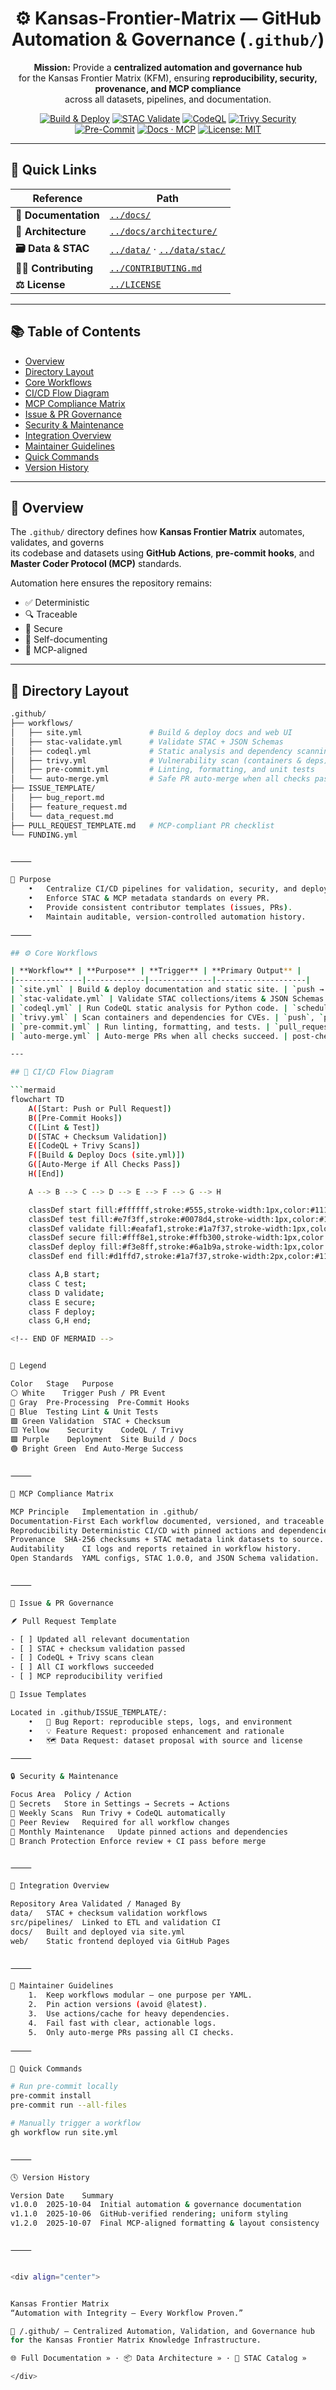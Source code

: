 <div align="center">

# ⚙️ Kansas-Frontier-Matrix — GitHub Automation & Governance (`.github/`)

**Mission:** Provide a **centralized automation and governance hub**  
for the Kansas Frontier Matrix (KFM), ensuring **reproducibility, security, provenance, and MCP compliance**  
across all datasets, pipelines, and documentation.

[![Build & Deploy](https://github.com/bartytime4life/Kansas-Frontier-Matrix/actions/workflows/site.yml/badge.svg)](../.github/workflows/site.yml)
[![STAC Validate](https://github.com/bartytime4life/Kansas-Frontier-Matrix/actions/workflows/stac-validate.yml/badge.svg)](../.github/workflows/stac-validate.yml)
[![CodeQL](https://github.com/bartytime4life/Kansas-Frontier-Matrix/actions/workflows/codeql.yml/badge.svg)](../.github/workflows/codeql.yml)
[![Trivy Security](https://github.com/bartytime4life/Kansas-Frontier-Matrix/actions/workflows/trivy.yml/badge.svg)](../.github/workflows/trivy.yml)
[![Pre-Commit](https://img.shields.io/badge/pre--commit-enabled-brightgreen.svg)](https://pre-commit.com/)
[![Docs · MCP](https://img.shields.io/badge/Docs-MCP-blue.svg)](../docs/)
[![License: MIT](https://img.shields.io/badge/License-MIT-green.svg)](../LICENSE)

</div>

---

## 🔗 Quick Links

| Reference | Path |
|------------|------|
| **📘 Documentation** | [`../docs/`](../docs/) |
| **🧱 Architecture** | [`../docs/architecture/`](../docs/architecture/) |
| **🗃️ Data & STAC** | [`../data/`](../data/) · [`../data/stac/`](../data/stac/) |
| **👩‍💻 Contributing** | [`../CONTRIBUTING.md`](../CONTRIBUTING.md) |
| **⚖️ License** | [`../LICENSE`](../LICENSE) |

---

## 📚 Table of Contents
- [Overview](#overview)
- [Directory Layout](#directory-layout)
- [Core Workflows](#core-workflows)
- [CI/CD Flow Diagram](#cicd-flow-diagram)
- [MCP Compliance Matrix](#mcp-compliance-matrix)
- [Issue & PR Governance](#issue--pr-governance)
- [Security & Maintenance](#security--maintenance)
- [Integration Overview](#integration-overview)
- [Maintainer Guidelines](#maintainer-guidelines)
- [Quick Commands](#quick-commands)
- [Version History](#version-history)

---

## 🧠 Overview

The `.github/` directory defines how **Kansas Frontier Matrix** automates, validates, and governs  
its codebase and datasets using **GitHub Actions**, **pre-commit hooks**, and **Master Coder Protocol (MCP)** standards.

Automation here ensures the repository remains:

- ✅ Deterministic  
- 🔍 Traceable  
- 🧱 Secure  
- 🧾 Self-documenting  
- 🧮 MCP-aligned  

---

## 🧱 Directory Layout

```bash
.github/
├── workflows/
│   ├── site.yml               # Build & deploy docs and web UI
│   ├── stac-validate.yml      # Validate STAC + JSON Schemas
│   ├── codeql.yml             # Static analysis and dependency scanning
│   ├── trivy.yml              # Vulnerability scan (containers & deps)
│   ├── pre-commit.yml         # Linting, formatting, and unit tests
│   └── auto-merge.yml         # Safe PR auto-merge when all checks pass
├── ISSUE_TEMPLATE/
│   ├── bug_report.md
│   ├── feature_request.md
│   └── data_request.md
├── PULL_REQUEST_TEMPLATE.md   # MCP-compliant PR checklist
└── FUNDING.yml


⸻

🎯 Purpose
	•	Centralize CI/CD pipelines for validation, security, and deployment.
	•	Enforce STAC & MCP metadata standards on every PR.
	•	Provide consistent contributor templates (issues, PRs).
	•	Maintain auditable, version-controlled automation history.

⸻

## ⚙️ Core Workflows

| **Workflow** | **Purpose** | **Trigger** | **Primary Output** |
|---------------|-------------|--------------|--------------------|
| `site.yml` | Build & deploy documentation and static site. | `push → main` | `_site/` |
| `stac-validate.yml` | Validate STAC collections/items & JSON Schemas. | `push`, `pull_request` | `stac-report.json` |
| `codeql.yml` | Run CodeQL static analysis for Python code. | `schedule`, `push` | CodeQL dashboard |
| `trivy.yml` | Scan containers and dependencies for CVEs. | `push`, `pull_request` | Trivy SARIF report |
| `pre-commit.yml` | Run linting, formatting, and tests. | `pull_request` | Pre-commit log |
| `auto-merge.yml` | Auto-merge PRs when all checks succeed. | post-check success | Merged PR |

---

## 🧩 CI/CD Flow Diagram

```mermaid
flowchart TD
    A([Start: Push or Pull Request])
    B([Pre-Commit Hooks])
    C([Lint & Test])
    D([STAC + Checksum Validation])
    E([CodeQL + Trivy Scans])
    F([Build & Deploy Docs (site.yml)])
    G([Auto-Merge if All Checks Pass])
    H([End])

    A --> B --> C --> D --> E --> F --> G --> H

    classDef start fill:#ffffff,stroke:#555,stroke-width:1px,color:#111;
    classDef test fill:#e7f3ff,stroke:#0078d4,stroke-width:1px,color:#111;
    classDef validate fill:#eafaf1,stroke:#1a7f37,stroke-width:1px,color:#111;
    classDef secure fill:#fff8e1,stroke:#ffb300,stroke-width:1px,color:#111;
    classDef deploy fill:#f3e8ff,stroke:#6a1b9a,stroke-width:1px,color:#111;
    classDef end fill:#d1ffd7,stroke:#1a7f37,stroke-width:2px,color:#111;

    class A,B start;
    class C test;
    class D validate;
    class E secure;
    class F deploy;
    class G,H end;

<!-- END OF MERMAID -->


🎨 Legend

Color	Stage	Purpose
⚪️ White	Trigger	Push / PR Event
🩶 Gray	Pre-Processing	Pre-Commit Hooks
🩵 Blue	Testing	Lint & Unit Tests
🟩 Green	Validation	STAC + Checksum
🟨 Yellow	Security	CodeQL / Trivy
🟪 Purple	Deployment	Site Build / Docs
🟢 Bright Green	End	Auto-Merge Success


⸻

🧮 MCP Compliance Matrix

MCP Principle	Implementation in .github/
Documentation-First	Each workflow documented, versioned, and traceable.
Reproducibility	Deterministic CI/CD with pinned actions and dependencies.
Provenance	SHA-256 checksums + STAC metadata link datasets to source.
Auditability	CI logs and reports retained in workflow history.
Open Standards	YAML configs, STAC 1.0.0, and JSON Schema validation.


⸻

🧾 Issue & PR Governance

🪶 Pull Request Template

- [ ] Updated all relevant documentation  
- [ ] STAC + checksum validation passed  
- [ ] CodeQL + Trivy scans clean  
- [ ] All CI workflows succeeded  
- [ ] MCP reproducibility verified  

🧾 Issue Templates

Located in .github/ISSUE_TEMPLATE/:
	•	🐞 Bug Report: reproducible steps, logs, and environment
	•	💡 Feature Request: proposed enhancement and rationale
	•	🗺️ Data Request: dataset proposal with source and license

⸻

🔒 Security & Maintenance

Focus Area	Policy / Action
🔑 Secrets	Store in Settings → Secrets → Actions
🧩 Weekly Scans	Run Trivy + CodeQL automatically
🧰 Peer Review	Required for all workflow changes
🧼 Monthly Maintenance	Update pinned actions and dependencies
🧱 Branch Protection	Enforce review + CI pass before merge


⸻

🧱 Integration Overview

Repository Area	Validated / Managed By
data/	STAC + checksum validation workflows
src/pipelines/	Linked to ETL and validation CI
docs/	Built and deployed via site.yml
web/	Static frontend deployed via GitHub Pages


⸻

🧭 Maintainer Guidelines
	1.	Keep workflows modular — one purpose per YAML.
	2.	Pin action versions (avoid @latest).
	3.	Use actions/cache for heavy dependencies.
	4.	Fail fast with clear, actionable logs.
	5.	Only auto-merge PRs passing all CI checks.

⸻

🧾 Quick Commands

# Run pre-commit locally
pre-commit install
pre-commit run --all-files

# Manually trigger a workflow
gh workflow run site.yml


⸻

🕓 Version History

Version	Date	Summary
v1.0.0	2025-10-04	Initial automation & governance documentation
v1.1.0	2025-10-06	GitHub-verified rendering; uniform styling
v1.2.0	2025-10-07	Final MCP-aligned formatting & layout consistency


⸻


<div align="center">


Kansas Frontier Matrix
“Automation with Integrity — Every Workflow Proven.”

📍 /.github/ — Centralized Automation, Validation, and Governance hub
for the Kansas Frontier Matrix Knowledge Infrastructure.

🌐 Full Documentation » · 📦 Data Architecture » · 🧮 STAC Catalog »

</div>
```
